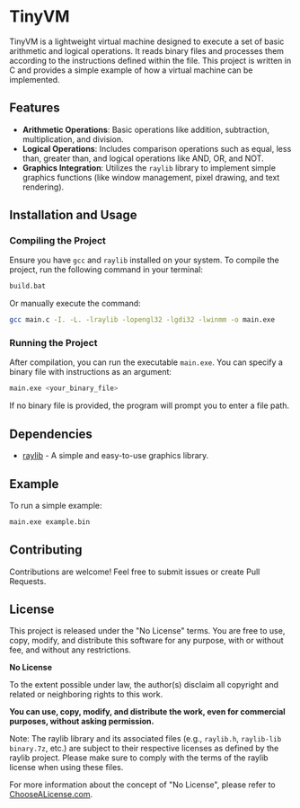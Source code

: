 # TinyVM

TinyVM is a lightweight virtual machine designed to execute a set of basic arithmetic and logical operations. It reads binary files and processes them according to the instructions defined within the file. This project is written in C and provides a simple example of how a virtual machine can be implemented.

## Features

- **Arithmetic Operations**: Basic operations like addition, subtraction, multiplication, and division.
- **Logical Operations**: Includes comparison operations such as equal, less than, greater than, and logical operations like AND, OR, and NOT.
- **Graphics Integration**: Utilizes the `raylib` library to implement simple graphics functions (like window management, pixel drawing, and text rendering).

## Installation and Usage

### Compiling the Project

Ensure you have `gcc` and `raylib` installed on your system. To compile the project, run the following command in your terminal:

```bash
build.bat
```

Or manually execute the command:

```bash
gcc main.c -I. -L. -lraylib -lopengl32 -lgdi32 -lwinmm -o main.exe
```

### Running the Project

After compilation, you can run the executable `main.exe`. You can specify a binary file with instructions as an argument:

```bash
main.exe <your_binary_file>
```

If no binary file is provided, the program will prompt you to enter a file path.

## Dependencies

- [raylib](https://www.raylib.com/) - A simple and easy-to-use graphics library.

## Example

To run a simple example:

```bash
main.exe example.bin
```

## Contributing

Contributions are welcome! Feel free to submit issues or create Pull Requests.

## License

This project is released under the "No License" terms. You are free to use, copy, modify, and distribute this software for any purpose, with or without fee, and without any restrictions.

**No License**

To the extent possible under law, the author(s) disclaim all copyright and related or neighboring rights to this work. 

**You can use, copy, modify, and distribute the work, even for commercial purposes, without asking permission.**

Note: The raylib library and its associated files (e.g., `raylib.h`, `raylib-lib binary.7z`, etc.) are subject to their respective licenses as defined by the raylib project. Please make sure to comply with the terms of the raylib license when using these files.

For more information about the concept of "No License", please refer to [ChooseALicense.com](https://choosealicense.com/no-permission/).
